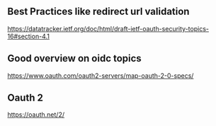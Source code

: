 ## Best Practices like redirect url validation

https://datatracker.ietf.org/doc/html/draft-ietf-oauth-security-topics-16#section-4.1

## Good overview on oidc topics
https://www.oauth.com/oauth2-servers/map-oauth-2-0-specs/

## Oauth 2 
https://oauth.net/2/
